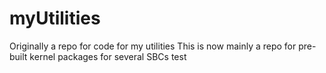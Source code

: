 # myUtilities
Originally a repo for code for my utilities
This is now mainly a repo for pre-built kernel packages for several SBCs
test
